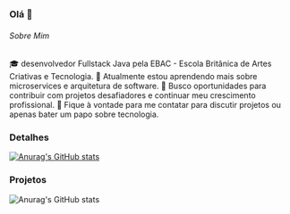 ### Olá 👋

###### Sobre Mim
🎓 desenvolvedor Fullstack Java pela EBAC - Escola Britânica de Artes Criativas e Tecnologia.
🌱 Atualmente estou aprendendo mais sobre microservices e arquitetura de software.
💼 Busco oportunidades para contribuir com projetos desafiadores e continuar meu crescimento profissional.
💬 Fique à vontade para me contatar para discutir projetos ou apenas bater um papo sobre tecnologia.

### Detalhes

[![Anurag's GitHub stats](https://github-readme-stats.vercel.app/api?username=Biazindev&show)](https://github.com/anuraghazra/github-readme-stats)

### Projetos

![Anurag's GitHub stats](https://github-readme-stats.vercel.app/api?username=Biazindev&hide=contribs,prs)
